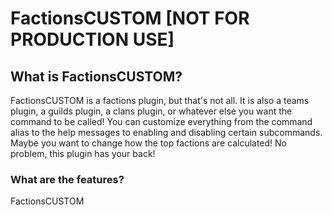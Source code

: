 # FactionsCUSTOM [NOT FOR PRODUCTION USE]

## What is FactionsCUSTOM?
FactionsCUSTOM is a factions plugin, but that's not all. It is also a teams plugin, a guilds plugin, a clans plugin, or whatever else you want the command to be called! You can customize everything from the command alias to the help messages to enabling and disabling certain subcommands. Maybe you want to change how the top factions are calculated! No problem, this plugin has your back!

### What are the features?
FactionsCUSTOM
